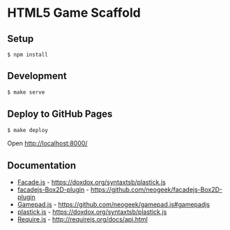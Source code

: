 # HTML5 Game Scaffold

## Setup

```
$ npm install
```

## Development

```bash
$ make serve
```

## Deploy to GitHub Pages

```bash
$ make deploy
```

Open <http://localhost:8000/>

## Documentation

- [Facade.js](https://facadejs.com/) - <https://doxdox.org/syntaxtsb/plastick.js>
- [facadejs-Box2D-plugin](https://github.com/neogeek/facadejs-Box2D-plugin) - <https://github.com/neogeek/facadejs-Box2D-plugin>
- [Gamepad.js](https://github.com/neogeek/gamepad.js) - <https://github.com/neogeek/gamepad.js#gamepadjs>
- [plastick.js](https://github.com/syntaxtsb/plastick.js) - <https://doxdox.org/syntaxtsb/plastick.js>
- [Require.js](http://requirejs.org/) - <http://requirejs.org/docs/api.html>
